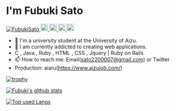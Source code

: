 <h1>I'm Fubuki Sato</h1>

<p align="left"> 
  <a href="https://github.com/FubukiSato/FubukiSato/">
    <img src="https://komarev.com/ghpvc/?username=FubukiSato" alt="FubukiSato" />
  </a>
  <a href="http://twitter.com/satofubuki">
    <img height="20" src="https://img.shields.io/twitter/follow/satofubuki?label=Twitter&logo=twitter&style=flat" />
  </a>
  <a href="https://github.com/FubukiSato">
    <img height="20" src="https://img.shields.io/github/followers/FubukiSato?label=follow&logo=github&style=flat" />
  </a>
  <a href="http://qiita.com/sugar1009">
    <img height="20" src="https://qiita-badge.apiapi.app/s/sugar1009/posts.svg" />
  </a>
  <//qiita.com/sugar1009">
    <img height="20" src="https://qiita-badge.apiapi.app/s/sugar1009/contributions.svg" />
  </a>
</p>
  
- 🏫 I'm a university student at the University of Aizu.
- 🌱 I am currently addicted to creating web applications.
-    C , Java , Ruby , HTML , CSS , Jquery  | Ruby on Rails
- 📫 How to reach me: Email(sato2200007@gmail.com) or Twitter
-    Production: aiaru(https://www.aizujob.com/)
  
 [![trophy](https://github-profile-trophy.vercel.app/?username=FubukiSato&theme=onedark)](https://github.com/FubukiSato/)
  
<!-- リポジトリステータス -->
[![Fubuki's github stats](https://github-readme-stats.vercel.app/api?username=FubukiSato&hide=contribs&count_private=true&show_icons=true&theme=tokyonight)](https://github.com/FubukiSato/)

<!-- ソースコード統計 -->
[![Top used Langs](https://github-readme-stats.vercel.app/api/top-langs/?username=FubukiSato&layout=compact&theme=tokyonight)](https://github.com/FubukiSato/)

